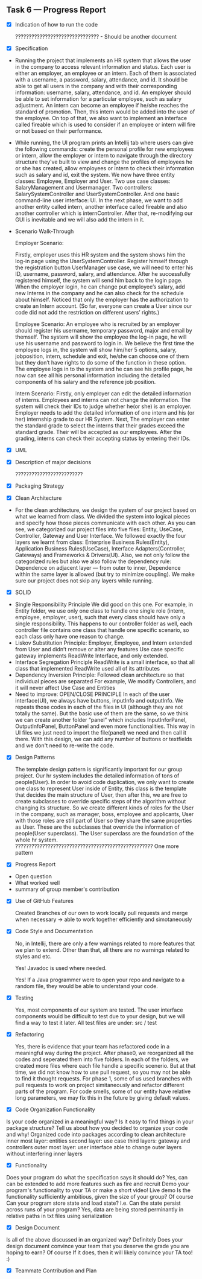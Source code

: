 ## Task 6 — Progress Report

- [x] Indication of how to run the code

  ??????????????????????????????? - Should be another document

- [x] Specification

 - Running the project that implements an HR system that allows the user in the company to access relevant information and status. Each user is either an employer, an employee or an intern. Each of them is associated with a username, a password, salary, attendance, and id. It should be able to get all users in the company and with their corresponding information: username, salary, attendance, and id. An employer should be able to set information for a particular employee, such as salary adjustment.  An intern can become an employee if he/she reaches the standard of promotion. Then, this intern would be added into the user of the employee. On top of that, we also want to implement an interface called fireable which is used to consider if an employee or intern will fire or not based on their performance.

 - While running, the UI program prints an Intellij tab where users can give the following commands: create the personal profile for new employees or intern, allow the employer or intern to navigate through the directory structure they've built to view and change the profiles of employees he or she has created, allow employees or intern to check their information such as salary and id, exit the system. We now have three entity classes: Employee, Employer and User. Two use case classes: SalaryManagement and Usermanager. Two controllers: SalarySystemController and UserSystemController. And one basic command-line user interface: UI. In the next phase, we want to add another entity called intern, another interface called fireable and also another controller which is internController. After that, re-modifying our GUI is inevitable and we will also add the intern in it.



- Scenario Walk-Through


  Employer Scenario:

  Firstly, employer uses this HR system and the system shows him the log-in page using the UserSystemController. Register himself through the registration button UserManager use case, we will need to enter his ID, username, password, salary, and attendance. After he successfully registered himself, the system will send him back to the login page. When the employer login, he can change put employee’s salary, add new Interns in the company and he can also check for the schedule about himself. Noticed that only the employer has the authorization to create an Intern account. (So far, everyone can create a User since our code did not add the restriction on different users’ rights.)


  Employee Scenario:
    An employee who is recruited by an employer should register his username, temporary password, major and email by themself. The system will show the employee the log-in page, he will use his username and password to login in.  We believe the first time the employee logs in, the system will show him/her 5 options, salary, jobposition, intern, schedule and exit, he/she can choose one of them but they don’t have rights to do some of the function in these option. The employee logs in to the system and he can see his profile page, he now can see all his personal information including the detailed components of his salary and the reference job position.

  Intern Scenario:
    Firstly,  only employer can edit the detailed information of interns. Employees and interns can not change the information. The system will check their IDs to judge whether he(or she) is an employer.
Employer needs to add the detailed information of one intern and his (or her) internship grade to our HR System.
Next, The employer can enter the standard grade to select the interns that their grades exceed the standard grade. Their will be accepted as our employees.
After the grading, interns can check their accepting status by entering their IDs.


- [x] UML


- [x] Description of major decisions

  ?????????????????????????




- [x] Packaging Strategy

- [x] Clean Architecture

- 
  For the clean architecture, we design the system of our project based on what we learned from class. We divided the system into logical pieces and specify how those pieces communicate with each other. As you can see, we categorized our project files into five files: Entity, UseCase, Controller, Gateway and User Interface. We followed exactly the four layers we learnt from class: Enterprise Business Rules(Entity), Application Business Rules(UseCase), Interface Adapters(Controller, Gateways) and Frameworks & Drivers(UI). Also, we not only follow the categorized rules but also we also follow the dependency rule: Dependence on adjacent layer — from outer to inner, Dependence within the same layer is allowed  (but try to minimize coupling). We make sure our project does not skip any layers while running.
  
- [x] SOLID

- Single Responsibility Principle
  We did good on this one. For example, in Entity folder, we use only one class to handle one single role (intern, employee, employer, user), such that every class should have only a single responsibility. This happens to our controller folder as well, each controller file contains one class that handle one specific scenario, so each class only have one reason to change.
- Liskov Substitution Principle:
  Employer, Employee, and Intern extended from User and didn’t remove or alter any features
  Use case specific gateway implements ReadWrite Interface, and only extended.
- Interface Segregation Principle
  ReadWrite is a small interface, so that all class that implemented ReadWrite used all of its attributes
- Dependency Inversion Principle:
  Followed clean architecture so that individual pieces are separated
  For example, We modify Controllers, and it will never affect Use Case and Entities
- Need to improve: OPEN/CLOSE PRINCIPLE
  In each of the user interface(UI), we always have buttons, inputInfo and outputInfo. We repeats those codes in each of the files in UI (although they are not totally the same). But the basic use of them are the same, so we think we can create another folder “panel” which includes InputInforPanel, OutputInfoPanel, ButtonPanel and even more functionalities. This way in UI files we just need to import the file(panel) we need and then call it there. With this design,  we can add any number of buttons or textfields and we don't need to re-write the code.



- [x] Design Patterns

  The template design pattern is significantly important for our group project. Our hr system includes the detailed information of tons of people(User). In order to avoid code duplication, we only want to create one class to represent User inside of Entity,  this class is the template that decides the main structure of User, then after this, we are free to create subclasses to override specific steps of the algorithm without changing its structure. So we create different kinds of roles for the User in the company, such as manager, boss, employee and applicants, User with those roles are still part of User so they share the same properties as User. These are the subclasses that override the information of people(User superclass). The User superclass are the foundation of the whole hr system.
  ??????????????????????????????????????????????????? One more pattern
  
  
- [x] Progress Report
- Open question
- What worked well
- summary of group member's contribution
  

- [x] Use of GitHub Features

  Created Branches of our own to work locally
  pull requests and merge when necessary
  → able to work together efficiently and simotaneously


- [x] Code Style and Documentation

  No, in Intellij, there are only a few warnings related to more features that we plan to extend. Other than that, all there are no warnings related to styles and etc.

  Yes! Javadoc is used where needed.

  Yes! If a Java programmer were to open your repo and navigate to a random file, they would be able to understand your code.


- [x] Testing

  Yes, most components of our system are tested. The user interface components would be difficult to test due to your design, but we will find a way to test it later.
  All test files are under:  src / test


- [x] Refactoring

  Yes, there is evidence that your team has refactored code in a meaningful way during the project.
  After phase0, we reorganized all the codes and seperated them into five folders. In each of the folders, we created more files where each file handle a specific scenerio. But at that time, we did not know how to use pull request, so you may not be able to find it thought requests.
  For phase 1, some of us used branches with pull requests to work on project simitaneously and refactor different parts of the program.
  For code smells, some of our entity have relative long parameters, we may fix this in the future by giving default values.




- [x] Code Organization Functionality

Is your code organized in a meaningful way? Is it easy to find things in your package structure? Tell us about how you decided to organize your code and why!
  Organized code into packages according to clean architecture
  inner most layer: entities
  second layer: use case
  third layers: gateway and controllers
  outer most layer: user interface
able to change outer layers without interfering inner layers



- [x] Functionality

Does your program do what the specification says it should do?
  Yes, can can be extended to add more features such as fire and recruit
Demo your program's functionality to your TA or make a short video!
  Live demo
Is the functionality sufficiently ambitious, given the size of your group?
  Of course
Can your program store state and load state? I.e. Can the state persist across runs of your program?
  Yes, data are being stored perminantly in relative paths in txt files using serialization


- [x] Design Document

Is all of the above discussed in an organized way?
  Definitely
Does your design document convince your team that you deserve the grade you are hoping to earn?
  Of course
If it does, then it will likely convince your TA too!
  :)


- [x] Teammate Contribution and Plan
